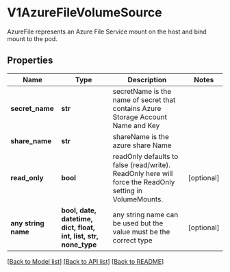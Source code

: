 # V1AzureFileVolumeSource

AzureFile represents an Azure File Service mount on the host and bind mount to the pod.

## Properties
Name | Type | Description | Notes
------------ | ------------- | ------------- | -------------
**secret_name** | **str** | secretName is the  name of secret that contains Azure Storage Account Name and Key | 
**share_name** | **str** | shareName is the azure share Name | 
**read_only** | **bool** | readOnly defaults to false (read/write). ReadOnly here will force the ReadOnly setting in VolumeMounts. | [optional] 
**any string name** | **bool, date, datetime, dict, float, int, list, str, none_type** | any string name can be used but the value must be the correct type | [optional]

[[Back to Model list]](../README.md#documentation-for-models) [[Back to API list]](../README.md#documentation-for-api-endpoints) [[Back to README]](../README.md)


